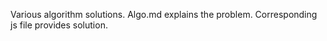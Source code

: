 Various algorithm solutions. Algo.md explains the problem. Corresponding js file provides solution.
